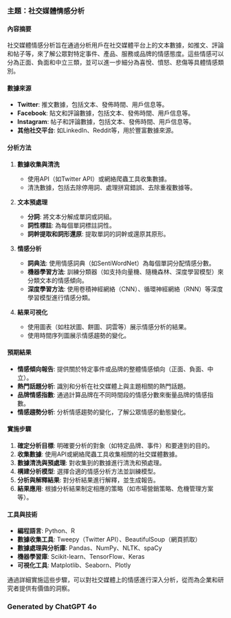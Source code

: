 ### 主題：社交媒體情感分析

#### 內容摘要
社交媒體情感分析旨在通過分析用戶在社交媒體平台上的文本數據，如推文、評論和帖子等，來了解公眾對特定事件、產品、服務或品牌的情感態度。這些情感可以分為正面、負面和中立三類，並可以進一步細分為喜悅、憤怒、悲傷等具體情感類別。

#### 數據來源
- **Twitter**: 推文數據，包括文本、發佈時間、用戶信息等。
- **Facebook**: 貼文和評論數據，包括文本、發佈時間、用戶信息等。
- **Instagram**: 帖子和評論數據，包括文本、發佈時間、用戶信息等。
- **其他社交平台**: 如LinkedIn、Reddit等，用於豐富數據來源。

#### 分析方法
1. **數據收集與清洗**
   - 使用API（如Twitter API）或網絡爬蟲工具收集數據。
   - 清洗數據，包括去除停用詞、處理拼寫錯誤、去除重複數據等。

2. **文本預處理**
   - **分詞**: 將文本分解成單詞或詞組。
   - **詞性標註**: 為每個單詞標註詞性。
   - **詞幹提取和詞形還原**: 提取單詞的詞幹或還原其原形。

3. **情感分析**
   - **詞典法**: 使用情感詞典（如SentiWordNet）為每個單詞分配情感分數。
   - **機器學習方法**: 訓練分類器（如支持向量機、隨機森林、深度學習模型）來分類文本的情感傾向。
   - **深度學習方法**: 使用卷積神經網絡（CNN）、循環神經網絡（RNN）等深度學習模型進行情感分類。

4. **結果可視化**
   - 使用圖表（如柱狀圖、餅圖、詞雲等）展示情感分析的結果。
   - 使用時間序列圖展示情感趨勢的變化。

#### 預期結果
- **情感傾向報告**: 提供關於特定事件或品牌的整體情感傾向（正面、負面、中立）。
- **熱門話題分析**: 識別和分析在社交媒體上與主題相關的熱門話題。
- **品牌情感指數**: 通過計算品牌在不同時間段的情感分數來衡量品牌的情感指數。
- **情感趨勢分析**: 分析情感趨勢的變化，了解公眾情感的動態變化。

#### 實施步驟
1. **確定分析目標**: 明確要分析的對象（如特定品牌、事件）和要達到的目的。
2. **收集數據**: 使用API或網絡爬蟲工具收集相關的社交媒體數據。
3. **數據清洗與預處理**: 對收集到的數據進行清洗和預處理。
4. **構建分析模型**: 選擇合適的情感分析方法並訓練模型。
5. **分析與解釋結果**: 對分析結果進行解釋，並生成報告。
6. **結果應用**: 根據分析結果制定相應的策略（如市場營銷策略、危機管理方案等）。

#### 工具與技術
- **編程語言**: Python、R
- **數據收集工具**: Tweepy（Twitter API）、BeautifulSoup（網頁抓取）
- **數據處理與分析庫**: Pandas、NumPy、NLTK、spaCy
- **機器學習庫**: Scikit-learn、TensorFlow、Keras
- **可視化工具**: Matplotlib、Seaborn、Plotly

通過詳細實施這些步驟，可以對社交媒體上的情感進行深入分析，從而為企業和研究者提供有價值的洞察。

### Generated by ChatGPT 4o
